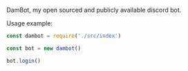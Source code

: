 DamBot, my open sourced and publicly available discord bot. 

Usage example:
```js
const dambot = require('./src/index')

const bot = new dambot()

bot.login()
```

